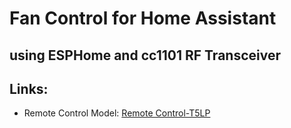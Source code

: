 # Fan Control for Home Assistant
## using ESPHome and cc1101 RF Transceiver

## Links:
- Remote Control Model: [Remote Control-T5LP](https://gd-flight.en.made-in-china.com/product/TQeYFKWdZLVp/China-Universal-RF-Ceiling-Fan-Remote-Control-Switch-Kit-Fan-Receiver.html)

